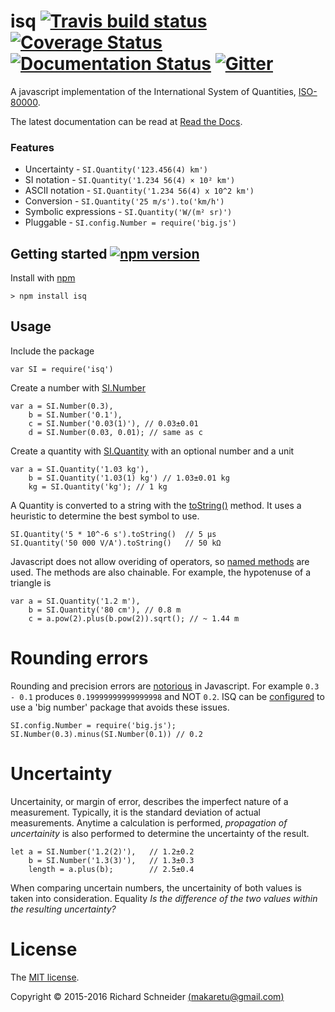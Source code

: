 # isq [![Travis build status](https://travis-ci.org/richardschneider/isq.svg)](https://travis-ci.org/richardschneider/isq) [![Coverage Status](https://coveralls.io/repos/github/richardschneider/isq/badge.svg?branch=master)](https://coveralls.io/github/richardschneider/isq?branch=master) [![Documentation Status](http://readthedocs.org/projects/isq/badge/?version=latest)](http://isq.readthedocs.org/en/latest/?badge=latest) [![Gitter](https://badges.gitter.im/richardschneider/isq.svg)](https://gitter.im/richardschneider/isq?utm_source=badge&utm_medium=badge&utm_campaign=pr-badge)

A javascript implementation of the International System of Quantities, [ISO-80000](https://en.wikipedia.org/wiki/ISO/IEC_80000).

The latest documentation can be read at [Read the Docs](http://isq.readthedocs.org/en/latest/).

### Features

* Uncertainty - `SI.Quantity('123.456(4) km')`
* SI notation - `SI.Quantity('1.234 56(4) × 10² km')`
* ASCII notation - `SI.Quantity('1.234 56(4) x 10^2 km')`
* Conversion - `SI.Quantity('25 m/s').to('km/h')`
* Symbolic expressions - `SI.Quantity('W/(m² sr)')`
* Pluggable - `SI.config.Number = require('big.js')`

## Getting started [![npm version](https://badge.fury.io/js/isq.svg)](https://badge.fury.io/js/isq)

Install with [npm](http://blog.npmjs.org/post/85484771375/how-to-install-npm)

    > npm install isq

## Usage

Include the package

    var SI = require('isq')

Create a number with [SI.Number](http://isq.rtfd.io/en/latest/api/SI#Number)

    var a = SI.Number(0.3),
        b = SI.Number('0.1'),
        c = SI.Number('0.03(1)'), // 0.03±0.01
        d = SI.Number(0.03, 0.01); // same as c

Create a quantity with [SI.Quantity](http://isq.rtfd.io/en/latest/api/SI#Quantity) with an optional number and a unit

    var a = SI.Quantity('1.03 kg'),
        b = SI.Quantity('1.03(1) kg') // 1.03±0.01 kg
        kg = SI.Quantity('kg'); // 1 kg
        
A Quantity is converted to a string with the [toString()](http://isq.rtfd.io/en/latest/api/Quantity#toString) method.  It uses a heuristic to determine the best symbol to use.

    SI.Quantity('5 * 10^-6 s').toString()  // 5 µs
    SI.Quantity('50 000 V/A').toString()   // 50 kΩ

Javascript does not allow overiding of operators, so [named methods](http://isq.readthedocs.io/en/latest/math) are used.  The methods are also chainable.  For example, the hypotenuse of a triangle is

    var a = SI.Quantity('1.2 m'),
        b = SI.Quantity('80 cm'), // 0.8 m
        c = a.pow(2).plus(b.pow(2)).sqrt(); // ~ 1.44 m

# Rounding errors

Rounding and precision errors are [notorious](http://modernweb.com/2014/02/17/what-every-javascript-developer-should-know-about-floating-points/) in Javascript. For example `0.3 - 0.1` produces `0.19999999999999998` and NOT `0.2`. ISQ can be [configured](http://isq.rtfd.io/en/latest/pluggable) to use a 'big number' package that avoids these issues.

    SI.config.Number = require('big.js');
    SI.Number(0.3).minus(SI.Number(0.1)) // 0.2

# Uncertainty

Uncertainity, or margin of error, describes the imperfect nature of a measurement.  Typically, it is the standard deviation of actual measurements. Anytime a calculation is performed, *propagation of uncertainity* is also performed to determine the uncertainty of the result.

    let a = SI.Number('1.2(2)'),   // 1.2±0.2
        b = SI.Number('1.3(3)'),   // 1.3±0.3
        length = a.plus(b);        // 2.5±0.4

When comparing uncertain numbers, the uncertainity of both values is taken into consideration. Equality *Is the difference of the two values within the resulting uncertainty?* 

# License
The [MIT license](LICENSE).

Copyright © 2015-2016 Richard Schneider [(makaretu@gmail.com)](mailto:makaretu@gmail.com?subject=ISQ)
